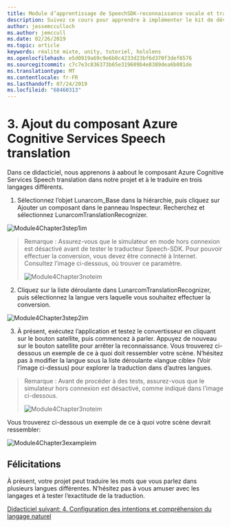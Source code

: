 ```yaml
---
title: Module d’apprentissage de SpeechSDK-reconnaissance vocale et transcription
description: Suivez ce cours pour apprendre à implémenter le kit de développement logiciel (SDK) Azure Speech dans une application de réalité mixte.
author: jessemcculloch
ms.author: jemccull
ms.date: 02/26/2019
ms.topic: article
keywords: réalité mixte, unity, tutoriel, hololens
ms.openlocfilehash: e5d0919a69c9e6b0c4233d23bf6d370f3def6576
ms.sourcegitcommit: c7c7e3c836373b65e319609b4e8389dea6b081de
ms.translationtype: MT
ms.contentlocale: fr-FR
ms.lasthandoff: 07/24/2019
ms.locfileid: "68460313"
---
```

# <a name="3----adding-the-azure-cognitive-services-speech-translation-component"></a>3.    Ajout du composant Azure Cognitive Services Speech translation

Dans ce didacticiel, nous apprenons à aabout le composant Azure Cognitive Services Speech translation dans notre projet et à le traduire en trois langages différents. 

1. Sélectionnez l’objet Lunarcom_Base dans la hiérarchie, puis cliquez sur Ajouter un composant dans le panneau Inspecteur. Recherchez et sélectionnez LunarcomTranslationRecognizer.

![Module4Chapter3step1im](images/module4chapter3step1im.PNG)

> Remarque : Assurez-vous que le simulateur en mode hors connexion est désactivé avant de tester le traducteur Speech-SDK. Pour pouvoir effectuer la conversion, vous devez être connecté à Internet. Consultez l’image ci-dessous, où trouver ce paramètre. 
>
> ![Module4Chapter3noteim](images/module4chapter3noteim.PNG)

2. Cliquez sur la liste déroulante dans LunarcomTranslationRecognizer, puis sélectionnez la langue vers laquelle vous souhaitez effectuer la conversion.

![Module4Chapter3step2im](images/module4chapter3step2im.PNG)

3. À présent, exécutez l’application et testez le convertisseur en cliquant sur le bouton satellite, puis commencez à parler. Appuyez de nouveau sur le bouton satellite pour arrêter la reconnaissance. Vous trouverez ci-dessous un exemple de ce à quoi doit ressembler votre scène. N’hésitez pas à modifier la langue sous la liste déroulante «langue cible» (Voir l’image ci-dessus) pour explorer la traduction dans d’autres langues.

> Remarque : Avant de procéder à des tests, assurez-vous que le simulateur hors connexion est désactivé, comme indiqué dans l’image ci-dessous.
>
> ![Module4Chapter3noteim](images/module4chapter3noteim.PNG)

Vous trouverez ci-dessous un exemple de ce à quoi votre scène devrait ressembler:

![Module4Chapter3exampleim](images/module4chapter3exampleim.PNG)

## <a name="congratulations"></a>Félicitations

À présent, votre projet peut traduire les mots que vous parlez dans plusieurs langues différentes. N’hésitez pas à vous amuser avec les langages et à tester l’exactitude de la traduction. 

[Didacticiel suivant: 4.  Configuration des intentions et compréhension du langage naturel](mrlearning-speechSDK-ch4.md)

